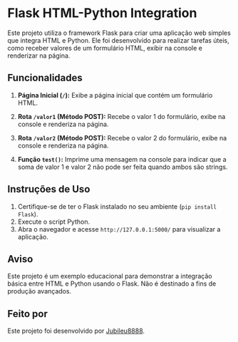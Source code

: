 # Flask HTML-Python Integration

Este projeto utiliza o framework Flask para criar uma aplicação web simples que integra HTML e Python. Ele foi desenvolvido para realizar tarefas úteis, como receber valores de um formulário HTML, exibir na console e renderizar na página.

## Funcionalidades

1. **Página Inicial (`/`):** Exibe a página inicial que contém um formulário HTML.

2. **Rota `/valor1` (Método POST):** Recebe o valor 1 do formulário, exibe na console e renderiza na página.

3. **Rota `/valor2` (Método POST):** Recebe o valor 2 do formulário, exibe na console e renderiza na página.

4. **Função `test()`:** Imprime uma mensagem na console para indicar que a soma de valor 1 e valor 2 não pode ser feita quando ambos são strings.

## Instruções de Uso

1. Certifique-se de ter o Flask instalado no seu ambiente (`pip install Flask`).
2. Execute o script Python.
3. Abra o navegador e acesse `http://127.0.0.1:5000/` para visualizar a aplicação.

## Aviso

Este projeto é um exemplo educacional para demonstrar a integração básica entre HTML e Python usando o Flask. Não é destinado a fins de produção avançados.

## Feito por

Este projeto foi desenvolvido por [Jubileu8888](https://github.com/Jubileu8888).
